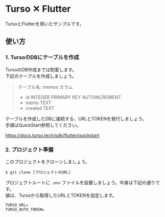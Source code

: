 # Turso ✕ Flutter 

TursoとFlutterを用いたサンプルです。

## 使い方

### 1. TursoのDBにテーブルを作成

TursoのDB作成までは割愛します。  
下記のテーブルを作成しましょう。

> テーブル名: memos
> カラム
> - id INTEGER PRIMARY KEY AUTOINCREMENT
> - memo TEXT
> - created TEXT

テーブルを作成したDBに接続する、URLとTOKENを発行しましょう。  
手順はQuickStart参照してください。

https://docs.turso.tech/sdk/flutter/quickstart


### 2. プロジェクト準備

このプロジェクトをクローンしましょう。

```shell
$ git clone [プロジェクトのURL]
```

プロジェクトルートに `.env` ファイルを設置しましょう。中身は下記の通りです。  
値は、Tursoから取得したURLとTOKENを設定します。

```:.env
TURSO_URL=
TURSO_AUTH_TOKEN=
```
